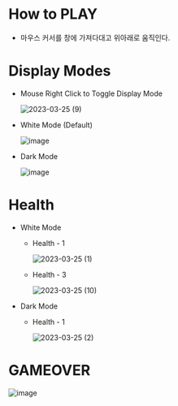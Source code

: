 # How to PLAY
- 마우스 커서를 창에 가져다대고 위아래로 움직인다.

# Display Modes
- Mouse Right Click to Toggle Display Mode

  ![2023-03-25 (9)](https://user-images.githubusercontent.com/68770209/227700524-a5423cf5-7f50-4013-accc-0bc1def9330c.png)

- White Mode (Default)

  ![image](https://user-images.githubusercontent.com/68770209/227700361-74780134-a2ce-42f1-8114-36208858403e.png)
- Dark Mode

  ![image](https://user-images.githubusercontent.com/68770209/227700098-58668bed-f1de-400c-8d14-9906f58a7952.png)


# Health
- White Mode
  - Health - 1

    ![2023-03-25 (1)](https://user-images.githubusercontent.com/68770209/227700119-f960dd32-e154-44b1-8f03-a0526ce4d543.png)
  - Health - 3

    ![2023-03-25 (10)](https://user-images.githubusercontent.com/68770209/227700605-74e99067-b8c9-4836-af83-653231af12a9.png)

- Dark Mode
  - Health - 1

    ![2023-03-25 (2)](https://user-images.githubusercontent.com/68770209/227700115-0c1a4726-c130-4ffd-be26-aa90e7ef26e9.png)

# GAMEOVER
  ![image](https://user-images.githubusercontent.com/68770209/227700162-eb7d07e4-7cf8-4813-a7cb-79e0ccb2778c.png)
